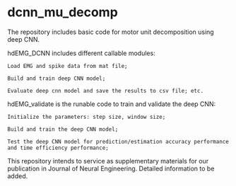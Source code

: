 # dcnn_mu_decomp

The repository includes basic code for motor unit decomposition using deep CNN.

hdEMG_DCNN includes different callable modules: 
    
    Load EMG and spike data from mat file; 

    Build and train deep CNN model; 
  
    Evaluate deep cnn model and save the results to csv file; etc.
  

hdEMG_validate is the runable code to train and validate the deep CNN:

    Initialize the parameters: step size, window size;
  
    Build and train the deep CNN model;
  
    Test the deep CNN model for prediction/estimation accuracy performance and time efficiency performance;
  

This repository intends to service as supplementary materials for our publication in Journal of Neural Engineering. 
Detailed information to be added.
